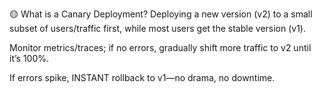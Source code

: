 
🟡 What is a Canary Deployment?
Deploying a new version (v2) to a small subset of users/traffic first, while most users get the stable version (v1).

Monitor metrics/traces; if no errors, gradually shift more traffic to v2 until it’s 100%.

If errors spike, INSTANT rollback to v1—no drama, no downtime.
